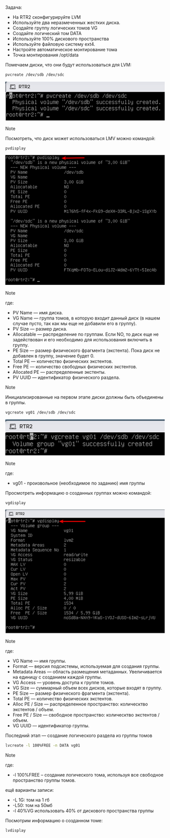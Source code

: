 Задача:
 - На RTR2 сконфигурируйте LVM
 - Используйте два неразмеченных жестких диска.
 - Создайте группу логических томов VG
 - Создайте логический том DATA
 - Используйте 100% дискового пространства
 - Используйте файловую систему ext4.
 - Настройте автоматическое монтирование тома
 - Точка монтирования /opt/data

Помечаем диски, что они будут использоваться для LVM:

```bash
pvcreate /dev/sdb /dev/sdc
```

![screen1](https://github.com/zurabchiks/SPb-RCH2024/blob/main/RedOS/Pic/29.png)

>[!NOTE]
>Посмотреть, что диск может использоваться LMV можно командой:
> ```bash
>pvdisplay 
>```

![screen2](https://github.com/zurabchiks/SPb-RCH2024/blob/main/RedOS/Pic/30.png)

>[!NOTE]
>где:
> - PV Name — имя диска.
> - VG Name — группа томов, в которую входит данный диск (в нашем случае пусто, так как мы еще не добавили его в группу).
> - PV Size — размер диска.
> - Allocatable — распределение по группам. Если NO, то диск еще не задействован и его необходимо для использования включить в группу.
> - PE Size — размер физического фрагмента (экстента). Пока диск не добавлен в группу, значение будет 0.
> - Total PE — количество физических экстентов.
> - Free PE — количество свободных физических экстентов.
> - Allocated PE — распределенные экстенты.
> - PV UUID — идентификатор физического раздела.

>[!NOTE]
>Инициализированные на первом этапе диски должны быть объединены в группы.

```bash
vgcreate vg01 /dev/sdb /dev/sdc
```

![screen3](https://github.com/zurabchiks/SPb-RCH2024/blob/main/RedOS/Pic/31.png)

>[!NOTE]
>где: 
> - vg01 - произвольное (необходимое по заданию) имя группы
>
> Просмотреть информацию о созданных группах можно командой:
>```bash 
>vgdisplay
>```

![screen4](https://github.com/zurabchiks/SPb-RCH2024/blob/main/RedOS/Pic/32.png)

>[!NOTE]
>где:
> - VG Name — имя группы.
> - Format — версия подсистемы, используемая для создания группы.
> - Metadata Areas — область размещения метаданных. Увеличивается на единицу с созданием каждой группы.
> - VG Access — уровень доступа к группе томов.
> - VG Size — суммарный объем всех дисков, которые входят в группу.
> - PE Size — размер физического фрагмента (экстента).
> - Total PE — количество физических экстентов.
> - Alloc PE / Size — распределенное пространство: колическтво экстентов / объем.
> - Free PE / Size — свободное пространство: колическтво экстентов / объем.
> - VG UUID — идентификатор группы.

Последний этап — создание логического раздела из группы томов

```bash
lvcreate -l 100%FREE -n DATA vg01
```

>[!NOTE]
>где:
> - -l 100%FREE – создание логического тома, используя все свободное пространство группы томов.
>
>  ещё варианты записи:
> - -L 1G: том на 1 гб
> - -L50: том на 50мб
> - -l 40%VG использовать 40% от дискового пространства группы
>
> Посмотрим информацию о созданном томе:
> ```bash
>lvdisplay
>```